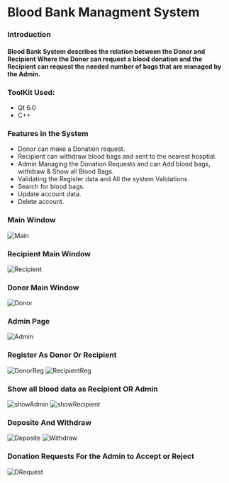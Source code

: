 # Blood Bank Managment System

### Introduction 

#### Blood Bank System describes the relation between the Donor and Recipient Where the Donor can request a blood donation and the Recipient can request the needed number of bags that are managed by the Admin.

### ToolKit Used:
* Qt 6.0
* C++

### Features in the System
* Donor can make a Donation request.
* Recipient can withdraw blood bags and sent to the nearest hosptial.
* Admin Managing the Donation Requests and can Add blood bags, withdraw & Show all Blood Bags.
* Validating the Register data and All the system Validations.
* Search for blood bags.
* Update account data.
* Delete account.

### Main Window

![Main](/images/MainWindow.png)

### Recipient Main Window

![Recipient](/images/RecipientMainWindow.png)

### Donor Main Window

![Donor](/images/DonorMainWindow.png)

### Admin Page

![Admin](/images/AdminPage.png)

### Register As Donor Or Recipient

![DonorReg](/images/DonorRegister.png)          ![RecipientReg](/images/RecipientRegister.png)

### Show all blood data as Recipient OR Admin

![showAdmin](/images/ShowDataRecipient.png)         ![showRecipient](/images/ShowAllBloodAdmin.png)

### Deposite And Withdraw

![Deposite](/images/DepositeWindow.png)         ![Withdraw](/images/WithDrawAdmin.png)

### Donation Requests For the Admin to Accept or Reject

![DRequest](/images/DonorRequestes.png)